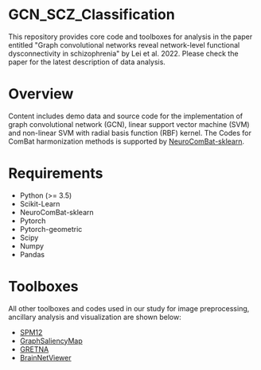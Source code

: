 # GCN_SCZ_Classification

This repository provides core code and toolboxes for analysis in the paper entitled "Graph convolutional networks reveal network-level functional dysconnectivity in schizophrenia" by Lei et al. 2022. Please check the paper for the latest description of data analysis.

# Overview
Content includes demo data and source code for the implementation of graph convolutional network (GCN), linear support vector machine (SVM) and non-linear SVM with radial basis function (RBF) kernel. The Codes for ComBat harmonization methods is supported by [NeuroComBat-sklearn](https://github.com/Warvito/neurocombat_sklearn).

# Requirements
- Python (>= 3.5)
- Scikit-Learn
- NeuroComBat-sklearn
- Pytorch
- Pytorch-geometric
- Scipy
- Numpy
- Pandas

# Toolboxes

All other toolboxes and codes used in our study for image preprocessing, ancillary analysis and visualization are shown below:

- [SPM12](https://www.fil.ion.ucl.ac.uk/spm/software/spm12/)
- [GraphSaliencyMap](https://github.com/sarslancs/graph_saliency_maps)
- [GRETNA](https://www.nitrc.org/projects/gretna/)
- [BrainNetViewer](https://www.nitrc.org/projects/bnv/)

